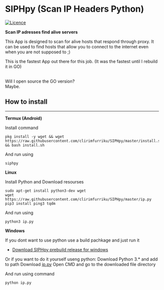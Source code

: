# SIPHpy (Scan IP Headers Python)
[![Licence](https://img.shields.io/badge/license-GPLv3-blue.svg?style=flat-square)](https://www.gnu.org/licenses/gpl-3.0.en.html)

__Scan IP adresses find alive servers__

This App is designed to scan for alive hosts that respond through proxy. It can be used to find hosts that allow you to connect to the internet even when you are not supposed to ;)

This is the fastest App out there for this job. (It was the fastest until I rebuild it in GO)
<br />
<br />

Will I open source the GO version?
\
Maybe.


## __How to install__
--------------

__Termux (Android)__

Install command
```shell
pkg install -y wget && wget https://raw.githubusercontent.com/clirimfurriku/SIPHpy/master/install.sh && bash install.sh
```
And run using 
```shell
siphpy
```

__Linux__

Install Python and Download resourses
```shell
sudo apt-get install python3-dev wget
wget https://raw.githubusercontent.com/clirimfurriku/SIPHpy/master/ip.py
pip3 install ping3 tqdm
```
And run using 
```shell
python3 ip.py
```

__Windows__

If you dont want to use python use a build pachkage and just run it
* [Download SIPHpy prebuild release for windows](https://github.com/clirimfurriku/SIPHpy/releases/)

Or if you want to do it yourself useng python:
Download Python 3.* and add to path
Download [ip.py](https://raw.githubusercontent.com/clirimfurriku/SIPHpy/master/ip.py)
Open CMD and go to the downloaded file directory

And run using command
```
python ip.py
```




